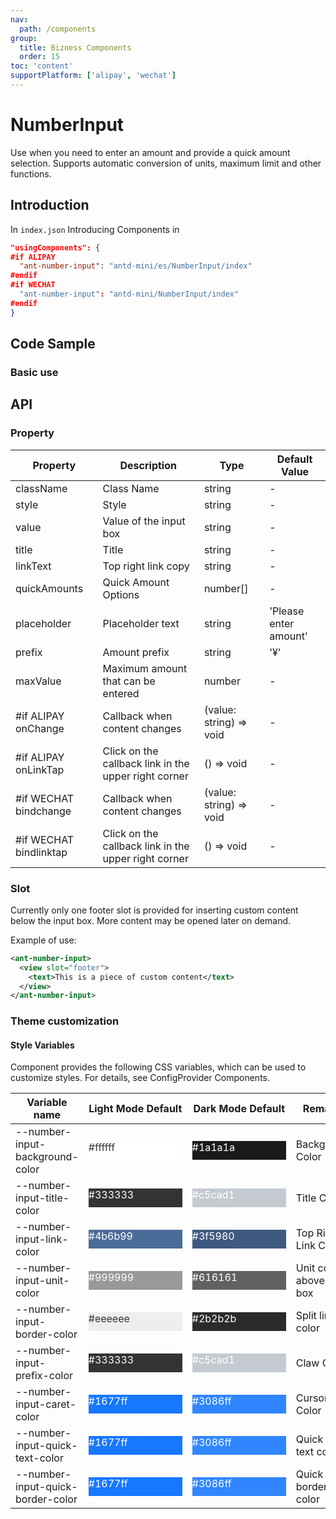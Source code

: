 ```yaml
---
nav:
  path: /components
group:
  title: Bizness Components
  order: 15
toc: 'content'
supportPlatform: ['alipay', 'wechat']
---
```


# NumberInput

Use when you need to enter an amount and provide a quick amount selection. Supports automatic conversion of units, maximum limit and other functions.

## Introduction

In `index.json` Introducing Components in

```json
"usingComponents": {
#if ALIPAY
  "ant-number-input": "antd-mini/es/NumberInput/index"
#endif
#if WECHAT
  "ant-number-input": "antd-mini/NumberInput/index"
#endif
}
```

## Code Sample

### Basic use

<code src='../../demo/pages/NumberInput/index'></code>

## API

### Property

| Property                   | Description                 | Type                    | Default Value       |
| ---------------------- | -------------------- | ----------------------- | ------------ |
| className              | Class Name                 | string                  | -            |
| style                  | Style                 | string                  | -            |
| value                  | Value of the input box           | string                  | -            |
| title                  | Title                 | string                  | -            |
| linkText               | Top right link copy       | string                  | -            |
| quickAmounts           | Quick Amount Options         | number[]                | -            |
| placeholder            | Placeholder text           | string                  | 'Please enter amount' |
| prefix                 | Amount prefix             | string                  | '¥'          |
| maxValue               | Maximum amount that can be entered       | number                  | -            |
| #if ALIPAY onChange    | Callback when content changes     | (value: string) => void | -            |
| #if ALIPAY onLinkTap   | Click on the callback link in the upper right corner | () => void              | -            |
| #if WECHAT bindchange  | Callback when content changes     | (value: string) => void | -            |
| #if WECHAT bindlinktap | Click on the callback link in the upper right corner | () => void              | -            |

### Slot

Currently only one footer slot is provided for inserting custom content below the input box. More content may be opened later on demand.

Example of use:

```xml
<ant-number-input>
  <view slot="footer">
    <text>This is a piece of custom content</text>
  </view>
</ant-number-input>
```

### Theme customization

#### Style Variables

Component provides the following CSS variables, which can be used to customize styles. For details, see ConfigProvider Components.

| Variable name                            | Light Mode Default                                                                                    | Dark Mode Default                                                                                    | Remarks               |
| --------------------------------- | ------------------------------------------------------------------------------------------------- | ------------------------------------------------------------------------------------------------- | ------------------ |
| --number-input-background-color   | <div style="width: 150px; height: 30px; background-color: #ffffff; color: #333333;">#ffffff</div> | <div style="width: 150px; height: 30px; background-color: #1a1a1a; color: #ffffff;">#1a1a1a</div> | Background Color           |
| --number-input-title-color        | <div style="width: 150px; height: 30px; background-color: #333333; color: #ffffff;">#333333</div> | <div style="width: 150px; height: 30px; background-color: #c5cad1; color: #ffffff;">#c5cad1</div> | Title Color           |
| --number-input-link-color         | <div style="width: 150px; height: 30px; background-color: #4b6b99; color: #ffffff;">#4b6b99</div> | <div style="width: 150px; height: 30px; background-color: #3f5980; color: #ffffff;">#3f5980</div> | Top Right Link Color     |
| --number-input-unit-color         | <div style="width: 150px; height: 30px; background-color: #999999; color: #ffffff;">#999999</div> | <div style="width: 150px; height: 30px; background-color: #616161; color: #ffffff;">#616161</div> | Unit color above input box |
| --number-input-border-color       | <div style="width: 150px; height: 30px; background-color: #eeeeee; color: #333333;">#eeeeee</div> | <div style="width: 150px; height: 30px; background-color: #2b2b2b; color: #ffffff;">#2b2b2b</div> | Split line color         |
| --number-input-prefix-color       | <div style="width: 150px; height: 30px; background-color: #333333; color: #ffffff;">#333333</div> | <div style="width: 150px; height: 30px; background-color: #c5cad1; color: #ffffff;">#c5cad1</div> | Claw Color         |
| --number-input-caret-color        | <div style="width: 150px; height: 30px; background-color: #1677ff; color: #ffffff;">#1677ff</div> | <div style="width: 150px; height: 30px; background-color: #3086ff; color: #ffffff;">#3086ff</div> | Cursor Color           |
| --number-input-quick-text-color   | <div style="width: 150px; height: 30px; background-color: #1677ff; color: #ffffff;">#1677ff</div> | <div style="width: 150px; height: 30px; background-color: #3086ff; color: #ffffff;">#3086ff</div> | Quick input text color   |
| --number-input-quick-border-color | <div style="width: 150px; height: 30px; background-color: #1677ff; color: #ffffff;">#1677ff</div> | <div style="width: 150px; height: 30px; background-color: #3086ff; color: #ffffff;">#3086ff</div> | Quick input border color   |
